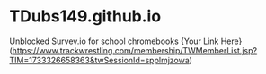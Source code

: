 # TDubs149.github.io
Unblocked Survev.io for school chromebooks
{Your Link Here}(https://www.trackwrestling.com/membership/TWMemberList.jsp?TIM=1733326658363&twSessionId=spplmjzowa)
